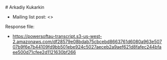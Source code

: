 # Arkadiy Kukarkin

* Mailing list post: <>

Response file:

* <https://powersoftau-transcript.s3-us-west-2.amazonaws.com/df28579e08bdab75cbcebd8663761d6080a963e50707b9f6e7b44109fd9bb501ebe924c5027aeceb2a9aef621d8fafec244bfaee500d71cfee2d1121630bf266>

